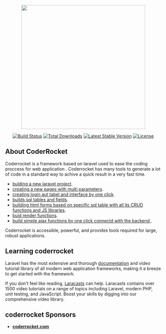 <p align="center"><img src="https://res.cloudinary.com/dtfbvvkyp/image/upload/v1566331377/laravel-logolockup-cmyk-red.svg" width="400"></p>

<p align="center">
<a href="https://travis-ci.org/laravel/framework"><img src="https://travis-ci.org/laravel/framework.svg" alt="Build Status"></a>
<a href="https://packagist.org/packages/laravel/framework"><img src="https://poser.pugx.org/laravel/framework/d/total.svg" alt="Total Downloads"></a>
<a href="https://packagist.org/packages/laravel/framework"><img src="https://poser.pugx.org/laravel/framework/v/stable.svg" alt="Latest Stable Version"></a>
<a href="https://packagist.org/packages/laravel/framework"><img src="https://poser.pugx.org/laravel/framework/license.svg" alt="License"></a>
</p>

## About CoderRocket 
Coderrocket is a framework based on laravel used to ease the coding proccess for web application .
Coderrocket has many tools to generate a lot of code in a standard way to achive  a quick result in a very fast time.
- [bulding a new laravel project](https://laravel.com/docs/routing).
- [creating a new pages with multi parameters](https://laravel.com/docs/container).
- [creating login aut tabel and interface by one click](https://laravel.com/docs/session).
- [builds sql tables and fields](https://laravel.com/docs/eloquent).
- [building html forms based on specific sql table with all its CRUD functions and JS libraries](https://laravel.com/docs/migrations).
- [buid render functions](https://laravel.com/docs/queues).
- [build simple ajax functions by one click connectd with the backend ](https://laravel.com/docs/broadcasting).

Coderrocket is accessible, powerful, and provides tools required for large, robust applications.

## Learning coderrocket

Laravel has the most extensive and thorough [documentation](https://laravel.com/docs) and video tutorial library of all modern web application frameworks, making it a breeze to get started with the framework.

If you don't feel like reading, [Laracasts](https://laracasts.com) can help. Laracasts contains over 1500 video tutorials on a range of topics including Laravel, modern PHP, unit testing, and JavaScript. Boost your skills by digging into our comprehensive video library.

## coderrocket Sponsors

- **[coderrocket.com](https://coderrocket.com/)**
